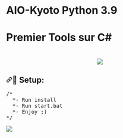 # AIO-Kyoto Python 3.9
# Premier Tools sur C#

<h1 align="center"><a target="_blank" rel="noopener noreferrer" href=""><img src="https://cdn.discordapp.com/attachments/881493015577919500/910978125125541938/mountain-1_HD.jpg" data-canonical-src="https://cdn.discordapp.com/attachments/881493015577919500/910978125125541938/mountain-1_HD.jpg" style="max-width: 100%;"></a>


  <h2><a id="user-content--setup" class="anchor" aria-hidden="true" href="#-setup"><svg class="octicon octicon-link" viewBox="0 0 16 16" version="1.1" width="16" height="16" aria-hidden="true"><path fill-rule="evenodd" d="M7.775 3.275a.75.75 0 001.06 1.06l1.25-1.25a2 2 0 112.83 2.83l-2.5 2.5a2 2 0 01-2.83 0 .75.75 0 00-1.06 1.06 3.5 3.5 0 004.95 0l2.5-2.5a3.5 3.5 0 00-4.95-4.95l-1.25 1.25zm-4.69 9.64a2 2 0 010-2.83l2.5-2.5a2 2 0 012.83 0 .75.75 0 001.06-1.06 3.5 3.5 0 00-4.95 0l-2.5 2.5a3.5 3.5 0 004.95 4.95l1.25-1.25a.75.75 0 00-1.06-1.06l-1.25 1.25a2 2 0 01-2.83 0z"></path></svg></a><g-emoji class="g-emoji" alias="wolf" fallback-src="https://github.githubassets.com/images/icons/emoji/unicode/1f43a.png">📁</g-emoji> Setup:</h2>



  <pre><span class="pl-c"><span class="pl-c">/*</span></span>
<span class="pl-c">  *- Run install </span>
<span class="pl-c">  *- Run start.bat
<span class="pl-c">  *- Enjoy ;)</span>
<span class="pl-c"><span class="pl-c">*/</span></span></pre>






<a target="_blank" rel="noopener noreferrer" href="https://cdn.discordapp.com/attachments/881493015577919500/910978795182370866/unknown.png"><img src="https://cdn.discordapp.com/attachments/881493015577919500/910978795182370866/unknown.png" data-canonical-src="https://cdn.discordapp.com/attachments/881493015577919500/911590880903856138/Untitled.png" style="max-width: 100%;"></a>
